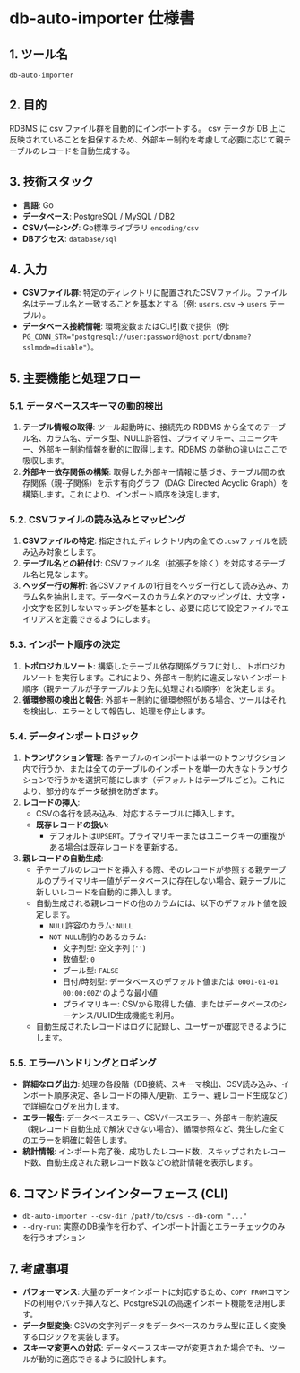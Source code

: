 # db-auto-importer 仕様書

## 1. ツール名
`db-auto-importer`

## 2. 目的
RDBMS に csv ファイル群を自動的にインポートする。
csv データが DB 上に反映されていることを担保するため、外部キー制約を考慮して必要に応じて親テーブルのレコードを自動生成する。

## 3. 技術スタック
*   **言語**: Go
*   **データベース**: PostgreSQL / MySQL / DB2
*   **CSVパーシング**: Go標準ライブラリ `encoding/csv`
*   **DBアクセス**: `database/sql`

## 4. 入力
*   **CSVファイル群**: 特定のディレクトリに配置されたCSVファイル。ファイル名はテーブル名と一致することを基本とする（例: `users.csv` -> `users` テーブル）。
*   **データベース接続情報**: 環境変数またはCLI引数で提供（例: `PG_CONN_STR="postgresql://user:password@host:port/dbname?sslmode=disable"`）。

## 5. 主要機能と処理フロー

### 5.1. データベーススキーマの動的検出
1.  **テーブル情報の取得**: ツール起動時に、接続先の RDBMS から全てのテーブル名、カラム名、データ型、NULL許容性、プライマリキー、ユニークキー、外部キー制約情報を動的に取得します。RDBMS の挙動の違いはここで吸収します。
2.  **外部キー依存関係の構築**: 取得した外部キー情報に基づき、テーブル間の依存関係（親-子関係）を示す有向グラフ（DAG: Directed Acyclic Graph）を構築します。これにより、インポート順序を決定します。

### 5.2. CSVファイルの読み込みとマッピング
1.  **CSVファイルの特定**: 指定されたディレクトリ内の全ての`.csv`ファイルを読み込み対象とします。
2.  **テーブル名との紐付け**: CSVファイル名（拡張子を除く）を対応するテーブル名と見なします。
3.  **ヘッダー行の解析**: 各CSVファイルの1行目をヘッダー行として読み込み、カラム名を抽出します。データベースのカラム名とのマッピングは、大文字・小文字を区別しないマッチングを基本とし、必要に応じて設定ファイルでエイリアスを定義できるようにします。

### 5.3. インポート順序の決定
1.  **トポロジカルソート**: 構築したテーブル依存関係グラフに対し、トポロジカルソートを実行します。これにより、外部キー制約に違反しないインポート順序（親テーブルが子テーブルより先に処理される順序）を決定します。
2.  **循環参照の検出と報告**: 外部キー制約に循環参照がある場合、ツールはそれを検出し、エラーとして報告し、処理を停止します。

### 5.4. データインポートロジック

1.  **トランザクション管理**: 各テーブルのインポートは単一のトランザクション内で行うか、または全てのテーブルのインポートを単一の大きなトランザクションで行うかを選択可能にします（デフォルトはテーブルごと）。これにより、部分的なデータ破損を防ぎます。
2.  **レコードの挿入**:
    *   CSVの各行を読み込み、対応するテーブルに挿入します。
    *   **既存レコードの扱い**:
        *   デフォルトは`UPSERT`。プライマリキーまたはユニークキーの重複がある場合は既存レコードを更新する。
3.  **親レコードの自動生成**:
    *   子テーブルのレコードを挿入する際、そのレコードが参照する親テーブルのプライマリキー値がデータベースに存在しない場合、親テーブルに新しいレコードを自動的に挿入します。
    *   自動生成される親レコードの他のカラムには、以下のデフォルト値を設定します。
        *   `NULL`許容のカラム: `NULL`
        *   `NOT NULL`制約のあるカラム:
            *   文字列型: 空文字列 (`''`)
            *   数値型: `0`
            *   ブール型: `FALSE`
            *   日付/時刻型: データベースのデフォルト値または`'0001-01-01 00:00:00Z'`のような最小値
            *   プライマリキー: CSVから取得した値、またはデータベースのシーケンス/UUID生成機能を利用。
    *   自動生成されたレコードはログに記録し、ユーザーが確認できるようにします。

### 5.5. エラーハンドリングとロギング
*   **詳細なログ出力**: 処理の各段階（DB接続、スキーマ検出、CSV読み込み、インポート順序決定、各レコードの挿入/更新、エラー、親レコード生成など）で詳細なログを出力します。
*   **エラー報告**: データベースエラー、CSVパースエラー、外部キー制約違反（親レコード自動生成で解決できない場合）、循環参照など、発生した全てのエラーを明確に報告します。
*   **統計情報**: インポート完了後、成功したレコード数、スキップされたレコード数、自動生成された親レコード数などの統計情報を表示します。

## 6. コマンドラインインターフェース (CLI)
*   `db-auto-importer --csv-dir /path/to/csvs --db-conn "..."`
*   `--dry-run`: 実際のDB操作を行わず、インポート計画とエラーチェックのみを行うオプション

## 7. 考慮事項
*   **パフォーマンス**: 大量のデータインポートに対応するため、`COPY FROM`コマンドの利用やバッチ挿入など、PostgreSQLの高速インポート機能を活用します。
*   **データ型変換**: CSVの文字列データをデータベースのカラム型に正しく変換するロジックを実装します。
*   **スキーマ変更への対応**: データベーススキーマが変更された場合でも、ツールが動的に適応できるように設計します。
